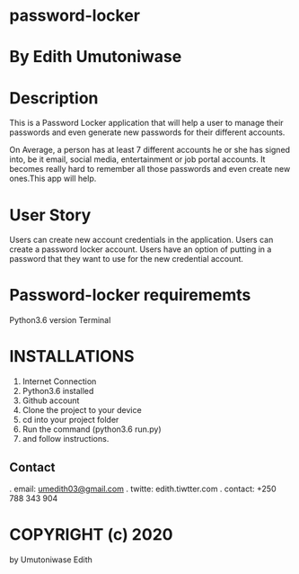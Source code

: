 # password-locker

# By Edith Umutoniwase

# Description
This is a Password Locker application that will help a user to manage their passwords and even generate new passwords for their different accounts.

On Average, a person has at least 7 different accounts he or she has signed into, be it email, social media, entertainment or job portal accounts. It becomes really hard to remember all those passwords and even create new ones.This app will help.

# User Story
Users can create new account credentials in the application.
Users can create a password locker account.
Users have an option of putting in a password that they want to use for the new credential account.

# Password-locker requirememts
Python3.6 version
Terminal

# INSTALLATIONS
1. Internet Connection
2. Python3.6 installed
3. Github account
4. Clone the project to your device
5. cd into your project folder
6. Run the command (python3.6 run.py)
7. and follow instructions.

## Contact

. email: umedith03@gmail.com
. twitte: edith.tiwtter.com
. contact: +250 788 343 904


# COPYRIGHT (c) 2020 
by Umutoniwase Edith

